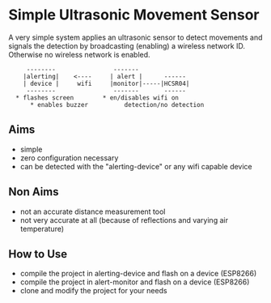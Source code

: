 # Simple Ultrasonic Movement Sensor

A very simple system applies an ultrasonic sensor to detect movements and signals the detection by broadcasting (enabling) a wireless network ID. 
Otherwise no wireless network is enabled.
 
         --------                -------
        |alerting|    <----     | alert |      ------
        | device |     wifi     |monitor|-----|HCSR04|
         --------                -------       ------
	  * flashes screen        * en/disables wifi on
          * enables buzzer          detection/no detection

## Aims 
* simple
* zero configuration necessary
* can be detected with the "alerting-device" or any wifi capable device

## Non Aims
* not an accurate distance measurement tool
* not very accurate at all (because of reflections and varying air temperature)

## How to Use

* compile the project in alerting-device and flash on a device (ESP8266)
* compile the project in alert-monitor and flash on a device (ESP8266)
* clone and modify the project for your needs

